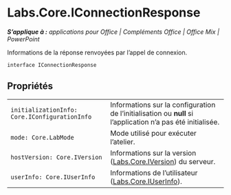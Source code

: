 
# <a name="labs.core.iconnectionresponse"></a>Labs.Core.IConnectionResponse

 _**S’applique à :** applications pour Office | Compléments Office | Office Mix | PowerPoint_

Informations de la réponse renvoyées par l’appel de connexion.

```
interface IConnectionResponse
```


## <a name="properties"></a>Propriétés


|||
|:-----|:-----|
| `initializationInfo: Core.IConfigurationInfo`|Informations sur la configuration de l’initialisation ou **null** si l’application n’a pas été initialisée.|
| `mode: Core.LabMode`|Mode utilisé pour exécuter l’atelier.|
| `hostVersion: Core.IVersion`|Informations sur la version ([Labs.Core.IVersion](../../reference/office-mix/labs.core.iversion.md)) du serveur.|
| `userInfo: Core.IUserInfo`|Informations de l’utilisateur ([Labs.Core.IUserInfo](../../reference/office-mix/labs.core.iuserinfo.md)).|
